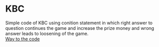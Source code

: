 # KBC
Simple code of KBC using conition statement in which right answer to question continues the game and increase the prize money and wrong answer leads to loosening of the game.<br/>
[Way to the code](https://github.com/ASTHA193/KBC/commit/69273bfba097b91f50b56c8addbd49aada335c32)
